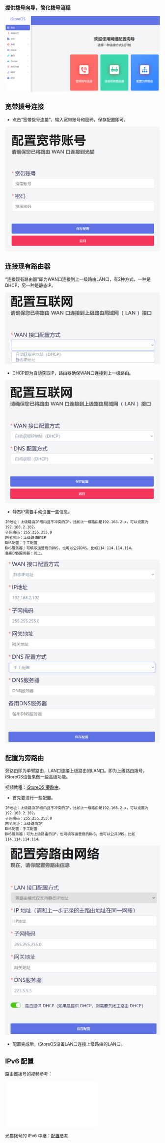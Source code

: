 ### 提供拨号向导，简化拨号流程

![png](./picture/network_guide1.png)

## 宽带拨号连接

* 点击“宽带拨号连接”，输入宽带账号和密码，保存配置即可。

![png](./picture/network_guide2.png)

## 连接现有路由器

“连接现有路由器”即为WAN口连接到上一级路由LAN口，有2种方式，一种是DHCP，另一种是静态IP。

![png](./picture/network_guide3.png)

* DHCP即为自动获取IP，路由器确保WAN口连接到上一级路由。

![png](./picture/network_guide4.png)

* 静态IP需要手动设置一些信息。
```
IP地址：上级路由IP段内且不冲突的IP，比如上一级路由是192.168.2.x，可以设置为192.168.2.102。
子网掩码：255.255.255.0
网关地址：上级路由的IP
DNS配置：手工配置
DNS服务器：可填写运营商的DNS，也可以公共DNS，比如114.114.114.114。
备用DNS服务器：同上。
```
![png](./picture/network_guide5.png)


## 配置为旁路由

旁路由即为单臂路由，LAN口连接上级路由的LAN口。即为上级路由拨号，iStoreOS设备来做一些高级功能。

视频教程：[iStoreOS 旁路由](https://www.bilibili.com/video/BV1pY411N7fX)。

* 首先要进行一些配置。

```
IP地址：上级路由IP段内且不冲突的IP，比如上一级路由是192.168.2.x，可以设置为192.168.2.102。
子网掩码：255.255.255.0
网关地址：上级路由IP
DNS配置：手工配置
DNS服务器：可为上级路由的IP，也可填写运营商的DNS，也可以公共DNS，比如114.114.114.114。
```
![png](./picture/network_guide6.png)

* 配置完成后，iStoreOS设备LAN口连接上级路由的LAN口。

## IPv6 配置

路由器拨号的视频参考：

<iframe src="//player.bilibili.com/player.html?aid=606031963&bvid=BV1g84y1r7nY&cid=916744694&page=1" scrolling="no" border="0" frameborder="no" framespacing="0" allowfullscreen="true"> </iframe>

光猫拨号的 IPv6 中继：[配置参考](/zh/guide/easepi/quick.html#ipv6透传-中继)
 